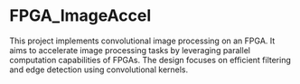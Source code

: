 # FPGA_ImageAccel
This project implements convolutional image processing on an FPGA. It aims to accelerate image processing tasks by leveraging parallel computation capabilities of FPGAs. The design focuses on efficient filtering and edge detection using convolutional kernels.
